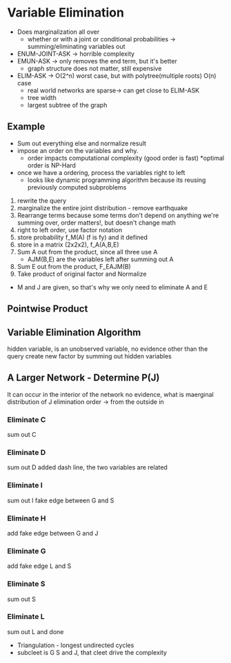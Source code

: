 # Variable Elimination
* Does marginalization all over
    * whether or with a joint or conditional probabilities -> summing/eliminating variables out
* ENUM-JOINT-ASK -> horrible complexity
* EMUN-ASK -> only removes the end term, but it's better
    * graph structure does not matter, still expensive
* ELIM-ASK -> O(2^n) worst case, but with polytree(multiple roots) O(n) case
    * real world networks are sparse-> can get close to ELIM-ASK
    * tree width
    * largest subtree of the graph

## Example
* Sum out everything else and normalize result
* impose an order on the variables and why.
    * order impacts computational complexity (good order is fast)
        *optimal order is NP-Hard
* once we have a ordering, process the variables right to left
    * looks like dynamic programming algorithm because its reusing previously computed subproblems
1. rewrite the query
2. marginalize the entire joint distribution - remove earthquake 
3. Rearrange terms because some terms don't depend on anything we're summing over, order matters!, but doesn't change math
4. right to left order, use factor notation
5. store probability f_M(A) (f is fy) and it defined
6. store in a matrix (2x2x2), f_A(A,B,E)
7. Sum A out from the product, since all three use A
    * AJM(B,E) are the variables left after summing out A
8. Sum E out from the product, F_EAJM(B)
9. Take product of original factor and Normalize
* M and J are given, so that's why we only need to eliminate A and E

## Pointwise Product

## Variable Elimination Algorithm
hidden variable, is an unobserved variable, no evidence other than the query
create new factor by summing out hidden variables

## A Larger Network - Determine P(J)
It can occur in the interior of the network
no evidence, what is maerginal distribution of J
elimination order -> from the outside in

### Eliminate C
sum out C
### Eliminate D
sum out D
added dash line, the two variables are related
### Eliminate I
sum out I
fake edge between G and S
### Eliminate H
add fake edge between G and J
### Eliminate G
add fake edge L and S
### Eliminate S
sum out S
### Eliminate L
sum out L and done

* Triangulation - longest undirected cycles
* subcleet is G S and J, that cleet drive the complexity
